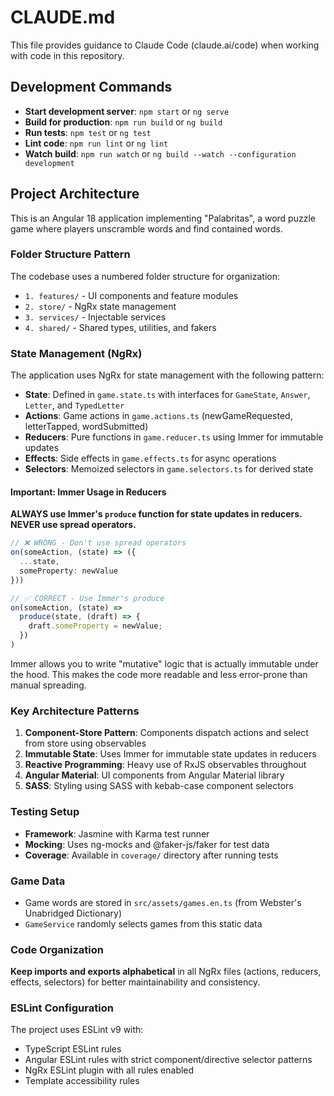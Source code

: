 # CLAUDE.md

This file provides guidance to Claude Code (claude.ai/code) when working with code in this repository.

## Development Commands

- **Start development server**: `npm start` or `ng serve`
- **Build for production**: `npm run build` or `ng build`
- **Run tests**: `npm test` or `ng test`
- **Lint code**: `npm run lint` or `ng lint`
- **Watch build**: `npm run watch` or `ng build --watch --configuration development`

## Project Architecture

This is an Angular 18 application implementing "Palabritas", a word puzzle game where players unscramble words and find contained words.

### Folder Structure Pattern

The codebase uses a numbered folder structure for organization:
- `1. features/` - UI components and feature modules
- `2. store/` - NgRx state management
- `3. services/` - Injectable services
- `4. shared/` - Shared types, utilities, and fakers

### State Management (NgRx)

The application uses NgRx for state management with the following pattern:
- **State**: Defined in `game.state.ts` with interfaces for `GameState`, `Answer`, `Letter`, and `TypedLetter`
- **Actions**: Game actions in `game.actions.ts` (newGameRequested, letterTapped, wordSubmitted)
- **Reducers**: Pure functions in `game.reducer.ts` using Immer for immutable updates
- **Effects**: Side effects in `game.effects.ts` for async operations
- **Selectors**: Memoized selectors in `game.selectors.ts` for derived state

#### Important: Immer Usage in Reducers

**ALWAYS use Immer's `produce` function for state updates in reducers. NEVER use spread operators.**

```typescript
// ❌ WRONG - Don't use spread operators
on(someAction, (state) => ({
  ...state,
  someProperty: newValue
}))

// ✅ CORRECT - Use Immer's produce
on(someAction, (state) =>
  produce(state, (draft) => {
    draft.someProperty = newValue;
  })
)
```

Immer allows you to write "mutative" logic that is actually immutable under the hood. This makes the code more readable and less error-prone than manual spreading.

### Key Architecture Patterns

1. **Component-Store Pattern**: Components dispatch actions and select from store using observables
2. **Immutable State**: Uses Immer for immutable state updates in reducers
3. **Reactive Programming**: Heavy use of RxJS observables throughout
4. **Angular Material**: UI components from Angular Material library
5. **SASS**: Styling using SASS with kebab-case component selectors

### Testing Setup

- **Framework**: Jasmine with Karma test runner
- **Mocking**: Uses ng-mocks and @faker-js/faker for test data
- **Coverage**: Available in `coverage/` directory after running tests

### Game Data

- Game words are stored in `src/assets/games.en.ts` (from Webster's Unabridged Dictionary)
- `GameService` randomly selects games from this static data

### Code Organization

**Keep imports and exports alphabetical** in all NgRx files (actions, reducers, effects, selectors) for better maintainability and consistency.

### ESLint Configuration

The project uses ESLint v9 with:
- TypeScript ESLint rules
- Angular ESLint rules with strict component/directive selector patterns
- NgRx ESLint plugin with all rules enabled
- Template accessibility rules